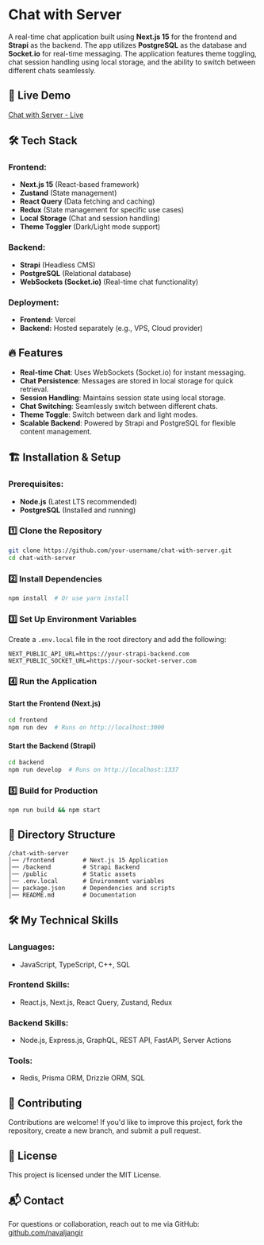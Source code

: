 # Chat with Server

A real-time chat application built using **Next.js 15** for the frontend and **Strapi** as the backend. The app utilizes **PostgreSQL** as the database and **Socket.io** for real-time messaging. The application features theme toggling, chat session handling using local storage, and the ability to switch between different chats seamlessly.

## 🚀 Live Demo

[Chat with Server - Live](https://chat-with-server.vercel.app/)

## 🛠 Tech Stack

### Frontend:
- **Next.js 15** (React-based framework)
- **Zustand** (State management)
- **React Query** (Data fetching and caching)
- **Redux** (State management for specific use cases)
- **Local Storage** (Chat and session handling)
- **Theme Toggler** (Dark/Light mode support)

### Backend:
- **Strapi** (Headless CMS)
- **PostgreSQL** (Relational database)
- **WebSockets (Socket.io)** (Real-time chat functionality)

### Deployment:
- **Frontend:** Vercel
- **Backend:** Hosted separately (e.g., VPS, Cloud provider)

## 🔥 Features
- **Real-time Chat**: Uses WebSockets (Socket.io) for instant messaging.
- **Chat Persistence**: Messages are stored in local storage for quick retrieval.
- **Session Handling**: Maintains session state using local storage.
- **Chat Switching**: Seamlessly switch between different chats.
- **Theme Toggle**: Switch between dark and light modes.
- **Scalable Backend**: Powered by Strapi and PostgreSQL for flexible content management.

## 🏗 Installation & Setup

### Prerequisites:
- **Node.js** (Latest LTS recommended)
- **PostgreSQL** (Installed and running)

### 1️⃣ Clone the Repository
```sh
git clone https://github.com/your-username/chat-with-server.git
cd chat-with-server
```

### 2️⃣ Install Dependencies
```sh
npm install  # Or use yarn install
```

### 3️⃣ Set Up Environment Variables
Create a `.env.local` file in the root directory and add the following:
```env
NEXT_PUBLIC_API_URL=https://your-strapi-backend.com
NEXT_PUBLIC_SOCKET_URL=https://your-socket-server.com
```

### 4️⃣ Run the Application
#### Start the Frontend (Next.js)
```sh
cd frontend
npm run dev  # Runs on http://localhost:3000
```

#### Start the Backend (Strapi)
```sh
cd backend
npm run develop  # Runs on http://localhost:1337
```

### 5️⃣ Build for Production
```sh
npm run build && npm start
```

## 📌 Directory Structure
```
/chat-with-server
│── /frontend        # Next.js 15 Application
│── /backend         # Strapi Backend
│── /public          # Static assets
│── .env.local       # Environment variables
│── package.json     # Dependencies and scripts
│── README.md        # Documentation
```

## 🛠 My Technical Skills
### Languages:
- JavaScript, TypeScript, C++, SQL

### Frontend Skills:
- React.js, Next.js, React Query, Zustand, Redux

### Backend Skills:
- Node.js, Express.js, GraphQL, REST API, FastAPI, Server Actions

### Tools:
- Redis, Prisma ORM, Drizzle ORM, SQL

## 🤝 Contributing
Contributions are welcome! If you'd like to improve this project, fork the repository, create a new branch, and submit a pull request.

## 📜 License
This project is licensed under the MIT License.

## 📬 Contact
For questions or collaboration, reach out to me via GitHub: [github.com/navaljangir](https://github.com/navaljangir)

